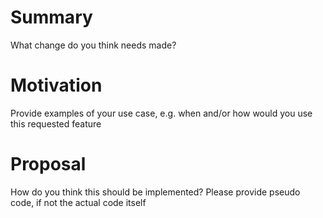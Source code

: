 # Summary

What change do you think needs made?

# Motivation

Provide examples of your use case, e.g. when and/or how would you use this requested feature

# Proposal

How do you think this should be implemented? Please provide pseudo code, if not the actual code itself